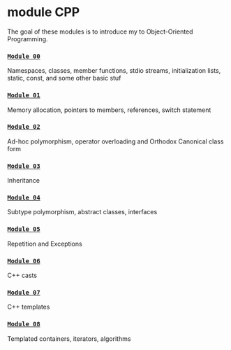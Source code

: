 # module CPP

The goal of these modules is to introduce my to Object-Oriented Programming.

### [`Module 00`](https://github.com/elenakolykhalova/moduleCPP/tree/master/module_00)

Namespaces, classes, member functions, stdio streams, initialization lists, static, const, and some other basic stuf

### [`Module 01`](https://github.com/elenakolykhalova/moduleCPP/tree/master/module_01)

Memory allocation, pointers to members, references, switch statement

### [`Module 02`](https://github.com/elenakolykhalova/moduleCPP/tree/master/module_02)

Ad-hoc polymorphism, operator overloading and Orthodox Canonical class form

### [`Module 03`](https://github.com/elenakolykhalova/moduleCPP/tree/master/module_03)

Inheritance

### [`Module 04`](https://github.com/elenakolykhalova/moduleCPP/tree/master/module_04)

Subtype polymorphism, abstract classes, interfaces

### [`Module 05`](https://github.com/elenakolykhalova/moduleCPP/tree/master/module_05)

Repetition and Exceptions

### [`Module 06`](https://github.com/elenakolykhalova/moduleCPP/tree/master/module_06)

C++ casts

### [`Module 07`](https://github.com/elenakolykhalova/moduleCPP/tree/master/module_07)

C++ templates

### [`Module 08`](https://github.com/elenakolykhalova/moduleCPP/tree/master/module_08)

Templated containers, iterators, algorithms
